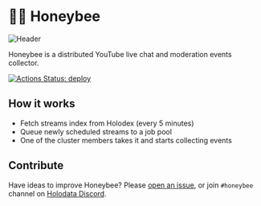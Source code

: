# 🍯🐝 Honeybee

![Header](https://raw.githubusercontent.com/uetchy/honeybee/master/.github/media/header3.png)

Honeybee is a distributed YouTube live chat and moderation events collector.

[![Actions Status: deploy](https://github.com/holodata/honeybee/workflows/deploy/badge.svg)](https://github.com/holodata/honeybee/actions?query=deploy)

## How it works

- Fetch streams index from Holodex (every 5 minutes)
- Queue newly scheduled streams to a job pool
- One of the cluster members takes it and starts collecting events

## Contribute

Have ideas to improve Honeybee? Please [open an issue](https://github.com/holodata/honeybee/issues), or join `#honeybee` channel on [Holodata Discord](https://holodata.org/discord).
